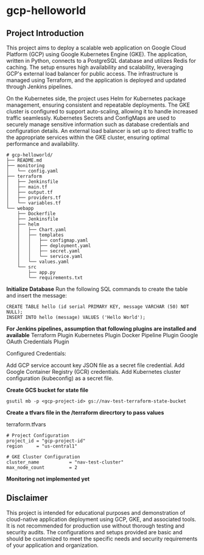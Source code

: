 # gcp-helloworld

## Project Introduction
This project aims to deploy a scalable web application on Google Cloud Platform (GCP) using Google Kubernetes Engine (GKE). The application, written in Python, connects to a PostgreSQL database and utilizes Redis for caching. The setup ensures high availability and scalability, leveraging GCP's external load balancer for public access. The infrastructure is managed using Terraform, and the application is deployed and updated through Jenkins pipelines.

On the Kubernetes side, the project uses Helm for Kubernetes package management, ensuring consistent and repeatable deployments. The GKE cluster is configured to support auto-scaling, allowing it to handle increased traffic seamlessly. Kubernetes Secrets and ConfigMaps are used to securely manage sensitive information such as database credentials and configuration details. An external load balancer is set up to direct traffic to the appropriate services within the GKE cluster, ensuring optimal performance and availability. 

```
# gcp-helloworld/
├── README.md
├── monitoring
│   └── config.yaml
├── terraform
│   ├── Jenkinsfile
│   ├── main.tf
│   ├── output.tf
│   ├── providers.tf
│   └── variables.tf
└── webapp
    ├── Dockerfile
    ├── Jenkinsfile
    ├── helm
    │   ├── Chart.yaml
    │   ├── templates
    │   │   ├── configmap.yaml
    │   │   ├── deployment.yaml
    │   │   ├── secret.yaml
    │   │   └── service.yaml
    │   └── values.yaml
    └── src
        ├── app.py
        └── requirements.txt
```

**Initialize Database**
Run the following SQL commands to create the table and insert the message:

```
CREATE TABLE hello (id serial PRIMARY KEY, message VARCHAR (50) NOT NULL);
INSERT INTO hello (message) VALUES ('Hello World');
```



**For Jenkins pipelines, assumption that following plugins are installed and available**
Terraform Plugin
Kubernetes Plugin
Docker Pipeline Plugin
Google OAuth Credentials Plugin

Configured Credentials:

Add GCP service account key JSON file as a secret file credential.
Add Google Container Registry (GCR) credentials.
Add Kubernetes cluster configuration (kubeconfig) as a secret file.

**Create GCS bucket for state file**
```
gsutil mb -p <gcp-project-id> gs://nav-test-terraform-state-bucket
```


**Create a tfvars file in the /terraform direcrtory to pass values**

terraform.tfvars
```
# Project Configuration
project_id = "gcp-project-id"
region     = "us-central1" 

# GKE Cluster Configuration
cluster_name           = "nav-test-cluster"
max_node_count         = 2

```

**Monitoring not implemented yet**

## Disclaimer

This project is intended for educational purposes and demonstration of cloud-native application deployment using GCP, GKE, and associated tools. It is not recommended for production use without thorough testing and security audits. The configurations and setups provided are basic and should be customized to meet the specific needs and security requirements of your application and organization.
